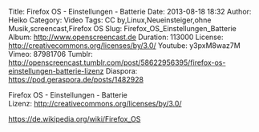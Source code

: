 Title: Firefox OS - Einstellungen - Batterie
Date: 2013-08-18 18:32
Author: Heiko
Category: Video
Tags: CC by,Linux,Neueinsteiger,ohne Musik,screencast,Firefox OS
Slug: Firefox_OS_Einstellungen_Batterie
Album: http://www.openscreencast.de
Duration: 113000
License: http://creativecommons.org/licenses/by/3.0/
Youtube: y3pxM8waz7M
Vimeo: 87981706
Tumblr: http://openscreencast.tumblr.com/post/58622956395/firefox-os-einstellungen-batterie-lizenz
Diaspora: https://pod.geraspora.de/posts/1482928

Firefox OS - Einstellungen - Batterie  
Lizenz: <http://creativecommons.org/licenses/by/3.0/>  
  
<https://de.wikipedia.org/wiki/Firefox_OS>

